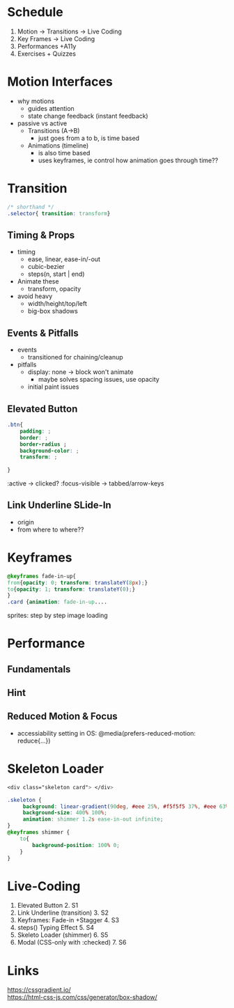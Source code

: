 # Schedule
1. Motion -> Transitions -> Live Coding
2. Key Frames -> Live Coding
3. Performances +A11y
4. Exercises + Quizzes

# Motion Interfaces
- why motions
  - guides attention
  - state change feedback (instant feedback)
- passive vs active
  - Transitions (A->B)
    - just goes from a to b, is time based
  - Animations (timeline)
    - is also time based
    - uses keyframes, ie control how animation goes through time??
# Transition
```css
/* shorthand */
.selector{ transition: transform}
```
## Timing & Props
- timing
  - ease, linear, ease-in/-out
  - cubic-bezier
  - steps(n, start | end)
- Animate these
  - transform, opacity
- avoid heavy 
  - width/height/top/left
  - big-box shadows

## Events & Pitfalls
- events
  - transitioned for chaining/cleanup
- pitfalls
  - display: none -> block won't animate
    - maybe solves spacing issues, use opacity
  - initial paint issues
## Elevated Button
```css
.btn{
    padding: ;
    border: ;
    border-radius ;
    background-color: ;
    transform: ;
    
}
```
:active -> clicked?
:focus-visible -> tabbed/arrow-keys

## Link Underline SLide-In
- origin
- from where to where??



# Keyframes
```css
@keyframes fade-in-up{
from{opacity: 0; transform: translateY(8px);}
to{opacity: 1; transform: translateY(0);}
}
.card {animation: fade-in-up....
```

sprites: step by step image loading

# Performance
## Fundamentals


## Hint


## Reduced Motion & Focus
- accessiability setting in OS: @media(prefers-reduced-motion: reduce{...})

# Skeleton Loader
```css
<div class="skeleton card"> </div>

.skeleton {
     background: linear-gradient(90deg, #eee 25%, #f5f5f5 37%, #eee 63%);
     background-size: 400% 100%;
     animation: shimmer 1.2s ease-in-out infinite;
}
@keyframes shimmer {
    to{
        background-position: 100% 0;
    }
}
```

# Live-Coding
1. Elevated Button
   2. S1
2. Link Underline (transition)
   3. S2
3. Keyframes: Fade-in +Stagger
   4. S3
4. steps() Typing Effect
   5. S4
5. Skeleto Loader (shimmer)
   6. S5
6. Modal (CSS-only with :checked)
   7. S6

# Links
https://cssgradient.io/ <br>
https://html-css-js.com/css/generator/box-shadow/